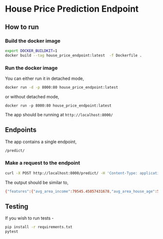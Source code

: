 # House Price Prediction Endpoint

## How to run

### Build the docker image

```bash
export DOCKER_BUILDKIT=1
docker build --tag house_price_endpoint:latest  -f Dockerfile .
```

### Run the docker image

You can either run it in detached mode,

```bash
docker run -d -p 8000:80 house_price_endpoint:latest
```

or without detached mode,

```
docker run -p 8000:80 house_price_endpoint:latest
```

The app should be running at `http://localhost:8000/`

## Endpoints

The app contains a single endpoint,

```bash
/predict/
```

### Make a request to the endpoint

```bash
curl -X POST http://localhost:8000/predict/ -H 'Content-Type: application/json' -d '{"features":{"avg_area_income":79545.45857431678,"avg_area_house_age":5.682861321615587,"avg_area_number_of_rooms":7.009188142792237,"avg_area_number_of_bedrooms":4.09,"area_population":23086.800502686456,"address":"208 Michael Ferry Apt. 674 Laurabury, NE 37010-5101"},"provider": "payment-api"}'
```

The output should be similar to,

```bash
{"features":{"avg_area_income":79545.45857431678,"avg_area_house_age":5.682861321615587,"avg_area_number_of_rooms":7.009188142792237,"avg_area_number_of_bedrooms":4.09,"area_population":23086.800502686456,"address":"208 Michael Ferry Apt. 674 Laurabury, NE 37010-5101"},"provider":"payment-api","output":1244892.8}
```

## Testing

If you wish to run tests -

```bash
pip install -r requirements.txt
pytest
```
